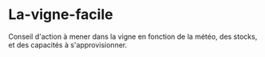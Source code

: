 # La-vigne-facile
Conseil d'action à mener dans la vigne en fonction de la météo, des stocks, et des capacités à s'approvisionner.
